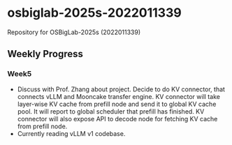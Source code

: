 # osbiglab-2025s-2022011339
Repository for OSBigLab-2025s (2022011339)

## Weekly Progress

### Week5
+ Discuss with Prof. Zhang about project. Decide to do KV connector, that connects vLLM and Mooncake transfer engine. KV connector will take layer-wise KV cache from prefill node and send it to global KV cache pool. It will report to global scheduler that prefill has finished. KV connector will also expose API to decode node for fetching KV cache from prefill node.
+ Currently reading vLLM v1 codebase.
